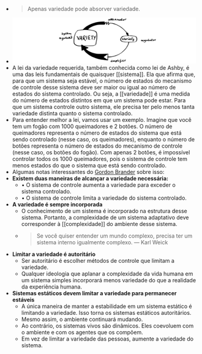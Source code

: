 ---
---

- > Apenas variedade pode absorver variedade.
- ![1635836917588-modified.svg](../assets/1635836917588-modified_1672095192028_0.svg)
- A lei da variedade requerida, também conhecida como lei de Ashby, é uma das leis fundamentais de quaisquer [[sistema]]. Ela que afirma que, para que um sistema seja estável, o número de estados do mecanismo de controle desse sistema deve ser maior ou igual ao número de estados do sistema controlado. Ou seja, a [[variedade]] é uma medida do número de estados distintos em que um sistema pode estar. Para que um sistema controle outro sistema, ele precisa ter pelo menos tanta variedade distinta quanto o sistema controlado.
- Para entender melhor a lei, vamos usar um exemplo. Imagine que você tem um fogão com 1000 queimadores e 2 botões. O número de queimadores representa o número de estados do sistema que está sendo controlado (nesse caso, os queimadores), enquanto o número de botões representa o número de estados do mecanismo de controle (nesse caso, os botões do fogão). Com apenas 2 botões, é impossível controlar todos os 1000 queimadores, pois o sistema de controle tem menos estados do que o sistema que está sendo controlado.
- Algumas notas interessantes do [Gordon Brander](https://gordonbrander.com/pattern/requisite-variety/) sobre isso:
- **Existem duas maneiras de alcançar a variedade necessária:**
	- • O sistema de controle aumenta a variedade para exceder o sistema controlado.
	- • O sistema de controle limita a variedade do sistema controlado.
- **A variedade é sempre incorporada**
	- O conhecimento de um sistema é incorporado na estrutura desse sistema. Portanto, a complexidade de um sistema adaptativo deve corresponder à [[complexidade]] do ambiente desse sistema.
	- > Se você quiser entender um mundo complexo, precisa ter um sistema interno igualmente complexo. — Karl Weick
- **Limitar a variedade é autoritário**
	- Ser autoritário é escolher métodos de controle que limitam a variedade.
	- Qualquer ideologia que aplanar a complexidade da vida humana em um sistema simples incorporará menos variedade do que a realidade da experiência humana.
- **Sistemas estáticos devem limitar a variedade para permanecer estáveis**
	- A única maneira de manter a estabilidade em um sistema estático é limitando a variedade. Isso torna os sistemas estáticos autoritários.
	- Mesmo assim, o ambiente continuará mudando.
	- Ao contrário, os sistemas vivos são dinâmicos. Eles coevoluem com o ambiente e com os agentes que os compõem.
	- Em vez de limitar a variedade das pessoas, aumente a variedade do sistema.